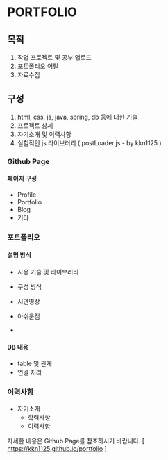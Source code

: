 # PORTFOLIO

## 목적

1. 작업 프로젝트 및 공부 업로드
2. 포트폴리오 어필
3. 자료수집

## 구성

1. html, css, js, java, spring, db 등에 대한 기술
2. 프로젝트 상세
3. 자기소개 및 이력사항
4. 실험적인 js 라이브러리 ( postLoader.js - by kkn1125 )

### Github Page

#### 페이지 구성

- Profile
- Portfolio
- Blog
- 기타

### 포트폴리오

#### 설명 방식

- 사용 기술 및 라이브러리
- 구성 방식
- 시연영상
- 아쉬운점

-

#### DB 내용

- table 및 관계
- 연결 처리

### 이력사항

- 자기소개
  - 학력사항
  - 이력사항

자세한 내용은 Github Page를 참조하시기 바랍니다. [ <https://kkn1125.github.io/portfolio> ]
